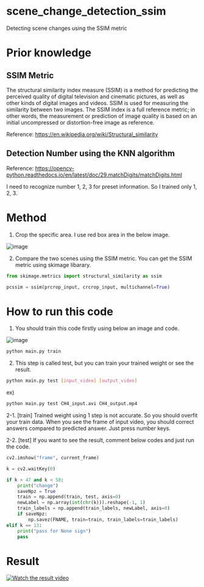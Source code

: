 # scene_change_detection_ssim
 Detecting scene changes using the SSIM metric

# Prior knowledge
## SSIM Metric
The structural similarity index measure (SSIM) is a method for predicting the perceived quality of digital television and cinematic pictures, as well as other kinds of digital images and videos. SSIM is used for measuring the similarity between two images. The SSIM index is a full reference metric; in other words, the measurement or prediction of image quality is based on an initial uncompressed or distortion-free image as reference.

Reference: https://en.wikipedia.org/wiki/Structural_similarity

## Detection Number using the KNN algorithm

Reference: https://opencv-python.readthedocs.io/en/latest/doc/29.matchDigits/matchDigits.html

I need to recognize number 1, 2, 3 for preset information. So I trained only 1, 2, 3.

# Method
1. Crop the specific area. I use red box area in the below image.

![image][red_box]

[red_box]: https://opencv-python.readthedocs.io/en/latest/_images/image015.png "Red box in the image"

2. Compare the two scenes using the SSIM metric. You can get the SSIM metric using skimage libarary.

```python
from skimage.metrics import structural_similarity as ssim

pcssim = ssim(prcrop_input, crcrop_input, multichannel=True)
```

# How to run this code
1. You should train this code firstly using below an image and code.

![image][train_image]

[train_image]: https://opencv-python.readthedocs.io/en/latest/_images/image015.png "Image for the training"

```bash
python main.py train
```

2. This step is called test, but you can train your trained weight or see the result.

```bash
python main.py test [input_video] [output_video]
```

ex)
```bash
python main.py test CH4_input.avi CH4_output.mp4
```

2-1. [train] Trained weight using 1 step is not accurate. So you should overfit your train data. When you see the frame of input video, you should correct answers compared to predicted answer. Just press number keys.

2-2. [test] If you want to see the result, comment below codes and just run the code.

```python
cv2.imshow("frame", current_frame)

k = cv2.waitKey(0)

if k > 47 and k < 58:
    print("change")
    saveNpz = True
    train = np.append(train, test, axis=0)
    newLabel = np.array(int(chr(k))).reshape(-1, 1)
    train_labels = np.append(train_labels, newLabel, axis=0)
    if saveNpz:
        np.savez(FNAME, train=train, train_labels=train_labels)
elif k == 13:
    print("pass for None sign")
    pass
```

# Result
[![Watch the result video](https://youtu.be/xlSjDU0XAvw.png)](https://youtu.be/xlSjDU0XAvw)
